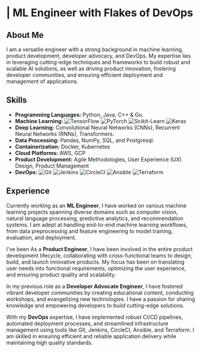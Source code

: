 # <Your Name> | ML Engineer with Flakes of DevOps

## About Me
I am a versatile engineer with a strong background in machine learning, product development, developer advocacy, and DevOps. My expertise lies in leveraging cutting-edge techniques and frameworks to build robust and scalable AI solutions, as well as driving product innovation, fostering developer communities, and ensuring efficient deployment and management of applications.

## Skills
- **Programming Languages:** Python, Java, C++ & Go.
- **Machine Learning:** <img src="https://img.shields.io/badge/TensorFlow-FF6F00?style=flat&logo=tensorflow&logoColor=white" alt="TensorFlow" /> <img src="https://img.shields.io/badge/PyTorch-EE4C2C?style=flat&logo=pytorch&logoColor=white" alt="PyTorch" /> <img src="https://img.shields.io/badge/ScikitLearn-F7931E?style=flat&logo=scikit-learn&logoColor=white" alt="Scikit-Learn" /> <img src="https://img.shields.io/badge/Keras-D00000?style=flat&logo=keras&logoColor=white" alt="Keras" />
- **Deep Learning:** Convolutional Neural Networks (CNNs), Recurrent Neural Networks (RNNs), Transformers.
- **Data Processing:** Pandas, NumPy, SQL, and Postgresql.
- **Containerization:** Docker, Kubernetes
- **Cloud Platforms:** AWS, GCP
- **Product Development:** Agile Methodologies, User Experience (UX) Design, Product Management
- **DevOps:** <img src="https://img.shields.io/badge/Git-F05032?style=flat&logo=git&logoColor=white" alt="Git" /> <img src="https://img.shields.io/badge/Jenkins-D24939?style=flat&logo=jenkins&logoColor=white" alt="Jenkins" /> <img src="https://img.shields.io/badge/CircleCI-343534?style=flat&logo=circleci&logoColor=white" alt="CircleCI" /> <img src="https://img.shields.io/badge/Ansible-EE0000?style=flat&logo=ansible&logoColor=white" alt="Ansible" /> <img src="https://img.shields.io/badge/Terraform-7B42BC?style=flat&logo=terraform&logoColor=white" alt="Terraform" />

## Experience
Currently working as an **ML Engineer**, I have worked on various machine learning projects spanning diverse domains such as computer vision, natural language processing, predictive analytics, and recommendation systems. I am adept at handling end-to-end machine learning workflows, from data preprocessing and feature engineering to model training, evaluation, and deployment.

I've been As a **Product Engineer**, I have been involved in the entire product development lifecycle, collaborating with cross-functional teams to design, build, and launch innovative products. My focus has been on translating user needs into functional requirements, optimizing the user experience, and ensuring product quality and scalability.

In my previous role as a **Developer Advocate Engineer**, I have fostered vibrant developer communities by creating educational content, conducting workshops, and evangelizing new technologies. I have a passion for sharing knowledge and empowering developers to build cutting-edge solutions.

With my **DevOps** expertise, I have implemented robust CI/CD pipelines, automated deployment processes, and streamlined infrastructure management using tools like Git, Jenkins, CircleCI, Ansible, and Terraform. I am skilled in ensuring efficient and reliable application delivery while maintaining high quality standards.

